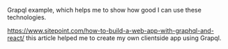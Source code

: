 Grapql example, which helps me to show how good I can use these technologies.

https://www.sitepoint.com/how-to-build-a-web-app-with-graphql-and-react/ this article helped me to create my own clientside app using Grapql.